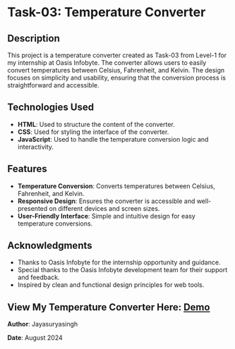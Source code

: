 # Task-03: Temperature Converter

## Description

This project is a temperature converter created as Task-03 from Level-1 for my internship at Oasis Infobyte. The converter allows users to easily convert temperatures between Celsius, Fahrenheit, and Kelvin. The design focuses on simplicity and usability, ensuring that the conversion process is straightforward and accessible.

## Technologies Used

- **HTML**: Used to structure the content of the converter.
- **CSS**: Used for styling the interface of the converter.
- **JavaScript**: Used to handle the temperature conversion logic and interactivity.

## Features

- **Temperature Conversion**: Converts temperatures between Celsius, Fahrenheit, and Kelvin.
- **Responsive Design**: Ensures the converter is accessible and well-presented on different devices and screen sizes.
- **User-Friendly Interface**: Simple and intuitive design for easy temperature conversions.

## Acknowledgments

- Thanks to Oasis Infobyte for the internship opportunity and guidance.
- Special thanks to the Oasis Infobyte development team for their support and feedback.
- Inspired by clean and functional design principles for web tools.

## View My Temperature Converter Here: [Demo](https://hrjayasuryasingh9.github.io/OIBSIP/Level-1/Task-3/)

**Author**: Jayasuryasingh

**Date**: August 2024
